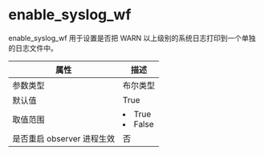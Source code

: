 enable_syslog_wf 
=====================================

enable_syslog_wf 用于设置是否把 WARN 以上级别的系统日志打印到一个单独的日志文件中。


|      **属性**      |                                                 **描述**                                                 |
|------------------|--------------------------------------------------------------------------------------------------------|
| 参数类型             | 布尔类型                                                                                                   |
| 默认值              | True                                                                                                   |
| 取值范围             | <li> True   <li> False    |
| 是否重启 observer 进程生效 | 否                                                                                                      |



